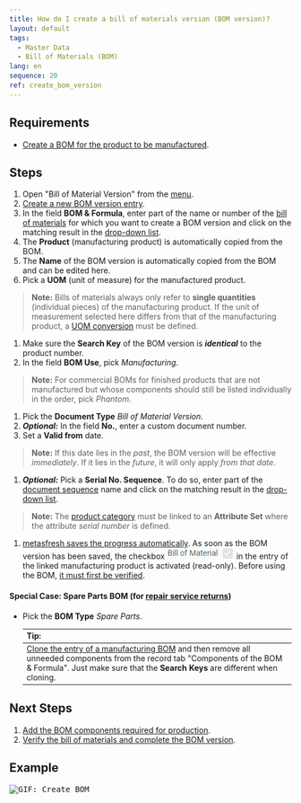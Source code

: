 ```yaml
---
title: How do I create a bill of materials version (BOM version)?
layout: default
tags:
  - Master Data
  - Bill of Materials (BOM)
lang: en
sequence: 20
ref: create_bom_version
---
```


## Requirements
- [Create a BOM for the product to be manufactured](Create_BOM).

## Steps
1. Open "Bill of Material Version" from the [menu](Menu).
1. [Create a new BOM version entry](New_Record_Window).
1. In the field **BOM & Formula**, enter part of the name or number of the [bill of materials](Create_BOM) for which you want to create a BOM version and click on the matching result in the <a href="Keyboard_shortcuts_reference#dropdown" title="Dynamic Search Box (Autocompletion)">drop-down list</a>.
1. The **Product** (manufacturing product) is automatically copied from the BOM.
1. The **Name** of the BOM version is automatically copied from the BOM and can be edited here.
1. Pick a **UOM** (unit of measure) for the manufactured product.
 >**Note:** Bills of materials always only refer to **single quantities** (individual pieces) of the manufacturing product. If the unit of measurement selected here differs from that of the manufacturing product, a [UOM conversion](Convert_UOMs) must be defined.

1. Make sure the **Search Key** of the BOM version is ***identical*** to the product number.
1. In the field **BOM Use**, pick *Manufacturing*.
 >**Note:** For commercial BOMs for finished products that are not manufactured but whose components should still be listed individually in the order, pick *Phantom*.

1. Pick the **Document Type** *Bill of Material Version*.
1. ***Optional:*** In the field **No.**, enter a custom document number.
1. Set a **Valid from** date.
 >**Note:** If this date lies in the *past*, the BOM version will be effective *immediately*. If it lies in the *future*, it will only apply *from that date*.

1. ***Optional:*** Pick a **Serial No. Sequence**. To do so, enter part of the [document sequence](Define_new_doc_sequence) name and click on the matching result in the <a href="Keyboard_shortcuts_reference#dropdown" title="Dynamic Search Box (Autocompletion)">drop-down list</a>.
 >**Note:** The [product category](NewProductCategory) must be linked to an **Attribute Set** where the attribute *serial number* is defined.

1. [metasfresh saves the progress automatically](Saveindicator). As soon as the BOM version has been saved, the checkbox <kbd><img src="assets/checkbox-bom-defined.png" alt="Bill of Materials defined/available/provided='Y'"></kbd> in the entry of the linked manufacturing product is activated (read-only). Before using the BOM, [it must first be verified](verify_bom).

#### <a name="spare-parts-bom">Special Case: Spare Parts BOM</a> (for [repair service returns](Service_repair_customer_return))
- Pick the **BOM Type** *Spare Parts*.

    | **Tip:** |
    | :--- |
    | [Clone the entry of a manufacturing BOM](clone_record_window) and then remove all unneeded components from the record tab "Components of the BOM & Formula". Just make sure that the **Search Keys** are different when cloning. |

## Next Steps
1. [Add the BOM components required for production](add_bom_components).
1. [Verify the bill of materials and complete the BOM version](verify_bom).

## Example
<kbd><img src="assets/Create_BOM.gif" alt="GIF: Create BOM"></kbd>
